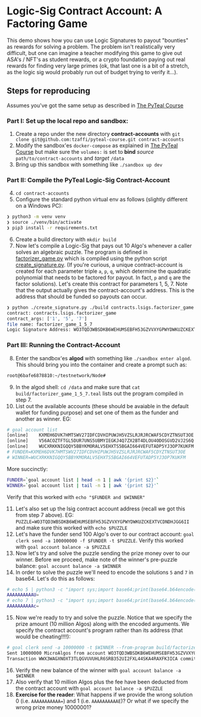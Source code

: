 # Logic-Sig Contract Account: A Factoring Game

This demo shows how you can use Logic Signatures to payout "bounties" as rewards for
solving a problem. The problem isn't realistically very difficult, but
one can imagine a teacher modifying this game to give out ASA's / NFT's as student
rewards, or a crypto foundation paying out real rewards for finding very large primes (ok, that last one is a bit of a stretch, as the logic sig would
probably run out of budget trying to verify it...).

## Steps for reproducing
Assumes you've got the same setup as described in [The PyTeal Course](https://github.com/algorand-devrel/pyteal-course)

### Part I: Set up the local repo and sandbox:

1. Create a repo under the new directory **contract-accounts** with `git clone git@github.com:tzaffi/pyteal-course.git contract-accounts`
2. Modify the sandbox'es `docker-compose` as explained in [The PyTeal Course](https://github.com/algorand-devrel/pyteal-course) but make sure the `volumes:` is set to **bind** _source_ `path/to/contract-accounts` and _target_ `/data`
3. Bring up this sandbox with something like `./sandbox up dev`

### Part II: Compile the PyTeal Logic-Sig Contract-Account

4. `cd contract-accounts`
5. Configure the standard python virtual env as follows (slightly different on a Windows PC):
```sh
❯ python3 -m venv venv
❯ source ./venv/bin/activate
❯ pip3 install -r requirements.txt
```
6. Create a build directory with `mkdir build`
7. Now let's compile a Logic-Sig that pays out 10 Algo's whenever a caller solves an algebraic puzzle. The program is defined in [factorizer_game.py](./contracts/lsigs/factorizer_game.py) which is compiled using the python script [create_signature.py](./create_signature.py). (If you're curious, a unique contract-account is created for each parameter triple `a`, `p`, `q`, which determine the quadratic polynomial that needs to be factored for payout. In fact, `p` and `q` are the factor solutions).
Let's create this contract for parameters 1, 5, 7. Note that the output actually gives the contract-account's address. This is the address that should be funded so payouts can occur.
```sh
❯ python ./create_signature.py ./build contracts.lsigs.factorizer_game 1 5 7
contract: contracts.lsigs.factorizer_game
contract_args: ['1', '5', '7']
file name: factorizer_game_1_5_7
Logic Signature Address: WO3TQD3WBSDKB6WEHUMSEBFH53GZVVXYGPWYDWKUZCKEXTVCDNDHJGG6II
```


### Part III: Running the Contract-Account

8. Enter the sandbox'es **algod** with something like `./sandbox enter algod`. This should bring you into the container and create a prompt such as:
```sh
root@6bafe6878810:~/testnetwork/Node#
```
9. In the algod shell: `cd /data` and make sure that `cat build/factorizer_game_1_5_7.teal` lists out the program compiled in step 7.
10. List out the available accounts (these should be avaiable in the default wallet for funding purpose) and set one of them as the funder and another as winner. EG:
```sh
# goal account list
[online]	KXMEH6DVK7HMTSWV27IDFCDVHIPUWJH5VZSLRJRJRCWAF5CDYZTNSUT3OE	KXMEH6DVK7HMTSWV27IDFCDVHIPUWJH5VZSLRJRJRCWAF5CDYZTNSUT3OE	2000000000000000 microAlgos
[online]	V56ACOZTFTGL5DUR7UNS5UBMYIEGKJ4Q7ZX2BT4DLOU4ODOSGVD2VJ2S6Q	V56ACOZTFTGL5DUR7UNS5UBMYIEGKJ4Q7ZX2BT4DLOU4ODOSGVD2VJ2S6Q	4000000000000000 microAlgos
[online]	WUCXRKKNIGQQY5BBYKMORALV5EHXTS5BGAI664VEFUTADP5YJ3OP7KUKFM	WUCXRKKNIGQQY5BBYKMORALV5EHXTS5BGAI664VEFUTADP5YJ3OP7KUKFM	4000000000000000 microAlgos
# FUNDER=KXMEH6DVK7HMTSWV27IDFCDVHIPUWJH5VZSLRJRJRCWAF5CDYZTNSUT3OE
# WINNER=WUCXRKKNIGQQY5BBYKMORALV5EHXTS5BGAI664VEFUTADP5YJ3OP7KUKFM
```
More succinctly:
```sh
FUNDER=`goal account list | head -n 1 | awk '{print $2}'`
WINNER=`goal account list | tail -n 1 | awk '{print $2}'`
```
Verify that this worked with `echo "$FUNDER and $WINNER"`

11. Let's also set up the lsig contract account address (recall we got this from step 7 above). EG: `PUZZLE=WO3TQD3WBSDKB6WEHUMSEBFH53GZVVXYGPWYDWKUZCKEXTVCDNDHJGG6II` and make sure this worked with `echo $PUZZLE`
12. Let's have the funder send 100 Algo's over to our contract account: `goal clerk send -a 100000000 -f $FUNDER -t $PUZZLE`. Verify this worked with `goal account balance -a $PUZZLE`
13. Now let's try and solve the puzzle sending the prize money over to our winner. Before we proceed, make note of the winner's pre-puzzle balance:
`goal account balance -a $WINNER`
14. In order to solve the puzzle we'll need to encode the solutions `5` and `7` in base64. Let's do this as follows:
```sh
# echo 5 | python3 -c "import sys;import base64;print(base64.b64encode(int(sys.stdin.read()).to_bytes(8,'big')).decode('ascii'))"
AAAAAAAAAAU=
# echo 7 | python3 -c "import sys;import base64;print(base64.b64encode(int(sys.stdin.read()).to_bytes(8,'big')).decode('ascii'))"
AAAAAAAAAAc=
```
15. Now we're ready to try and solve the puzzle. Notice that we specify the prize amount (10 million Algos) along with the encoded arguments.
We specify the contract account's program rather than its address (that would be cheating!!!!):
```sh
# goal clerk send -a 10000000 -t $WINNER --from-program build/factorizer_game_1_5_7.teal --argb64 "AAAAAAAAAAU=" --argb64 "AAAAAAAAAAc="
Sent 10000000 MicroAlgos from account WO3TQD3WBSDKB6WEHUMSEBFH53GZVVXYGPWYDWKUZCKEXTVCDNDHJGG6II to address WUCXRKKNIGQQY5BBYKMORALV5EHXTS5BGAI664VEFUTADP5YJ3OP7KUKFM, transaction ID: WWX3WAGXNOXT3TLQGVUVUHLR6SRB352UI2FXL44SKA4RAXFK3ICA. Fee set to 1000
Transaction WWX3WAGXNOXT3TLQGVUVUHLR6SRB352UI2FXL44SKA4RAXFK3ICA committed in round 3
```
16. Verify the new balance of the winner with `goal account balance -a $WINNER`
17. Also verify that 10 million Algos plus the fee have been deducted from the contract account with `goal account balance -a $PUZZLE`
18. **Exercise for the reader**: What happens if we provide the wrong solution 0 (i.e. `AAAAAAAAAAA=`) and 1 (i.e. `AAAAAAAAAAE`)? Or what if we specify the wrong prize money
10000001?


